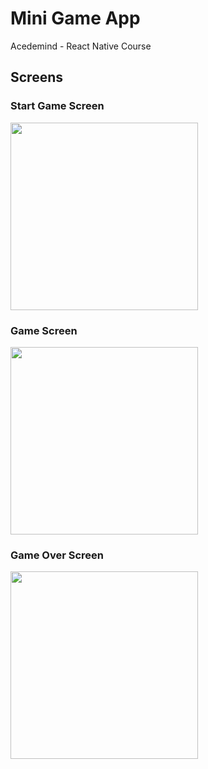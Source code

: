 # Mini Game App
Acedemind - React Native Course

## Screens
### Start Game Screen
<img src="https://github.com/elifedd/MiniGameApp/assets/95955738/1132b58f-94b2-4584-9ef3-9f7c7d35a59d" width="300" />

### Game Screen
<img src="https://github.com/elifedd/MiniGameApp/assets/95955738/863cb66c-5d55-4b23-b3ee-e4a55cd70085" width="300" />

### Game Over Screen
<img src="https://github.com/elifedd/MiniGameApp/assets/95955738/bd209b4b-f514-423f-ade3-daccd96698f9" width="300" />
